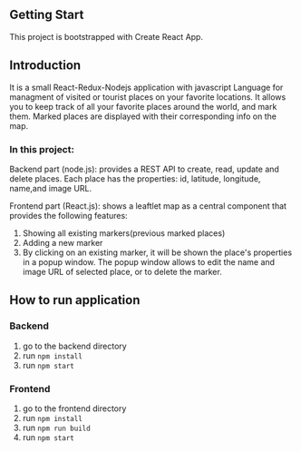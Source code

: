 ## Getting Start
This project is bootstrapped with Create React App.

## Introduction

It is a small React-Redux-Nodejs application with javascript Language for managment of visited or tourist places on your favorite locations. It allows you to keep track of all your favorite places around the world, and mark them. Marked places are displayed with their corresponding info on the map.

 ### In this project:
 
 Backend part (node.js): provides a REST API to create, read, update and delete places. Each place has the properties: id, latitude, longitude, name,and image URL.
 
 Frontend part (React.js): shows a leaftlet map as a central component that provides the following features:
 
   1. Showing all existing markers(previous marked places)
   2. Adding a new marker
   3. By clicking on an existing marker, it will be shown the place's properties in a popup window. The popup window allows to edit the name and image URL of selected place, or to       delete the marker.

## How to run application
### Backend
1. go to the backend directory
2. run `npm install`
3. run `npm start`

### Frontend
1. go to the frontend directory
2. run `npm install`
3. run `npm run build`
4. run `npm start`
